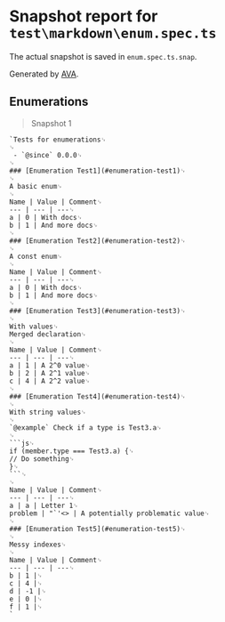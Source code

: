# Snapshot report for `test\markdown\enum.spec.ts`

The actual snapshot is saved in `enum.spec.ts.snap`.

Generated by [AVA](https://ava.li).

## Enumerations

> Snapshot 1

    `Tests for enumerations␊
    ␊
     - `@since` 0.0.0␊
    ␊
    ### [Enumeration Test1](#enumeration-test1)␊
    ␊
    A basic enum␊
    ␊
    Name | Value | Comment␊
    --- | --- | ---␊
    a | 0 | With docs␊
    b | 1 | And more docs␊
    ␊
    ### [Enumeration Test2](#enumeration-test2)␊
    ␊
    A const enum␊
    ␊
    Name | Value | Comment␊
    --- | --- | ---␊
    a | 0 | With docs␊
    b | 1 | And more docs␊
    ␊
    ### [Enumeration Test3](#enumeration-test3)␊
    ␊
    With values␊
    Merged declaration␊
    ␊
    Name | Value | Comment␊
    --- | --- | ---␊
    a | 1 | A 2^0 value␊
    b | 2 | A 2^1 value␊
    c | 4 | A 2^2 value␊
    ␊
    ### [Enumeration Test4](#enumeration-test4)␊
    ␊
    With string values␊
    ␊
    `@example` Check if a type is Test3.a␊
    ␊
    ```js␊
    if (member.type === Test3.a) {␊
    // Do something␊
    }␊
    ```␊
    ␊
    Name | Value | Comment␊
    --- | --- | ---␊
    a | a | Letter 1␊
    problem | "`'<> | A potentially problematic value␊
    ␊
    ### [Enumeration Test5](#enumeration-test5)␊
    ␊
    Messy indexes␊
    ␊
    Name | Value | Comment␊
    --- | --- | ---␊
    b | 1 |␊
    c | 4 |␊
    d | -1 |␊
    e | 0 |␊
    f | 1 |␊
    `
